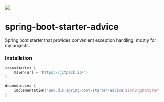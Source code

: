 [![](https://jitpack.io/v/d1snin/spring-boot-starter-caching.svg)](https://jitpack.io/#d1snin/spring-boot-starter-advice)
# spring-boot-starter-advice
Spring boot starter that provides convenient exception handling, mostly for my projects.

### Installation
```kotlin
repositories {
    maven(url = "https://jitpack.io/")
}

dependencies {
    implementation("uno.d1s:spring-boot-starter-advice:$springBootStarterCachingVersion")
}
```
